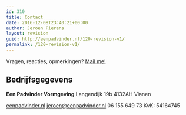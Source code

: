 ```yaml
---
id: 310
title: Contact
date: 2016-12-08T23:40:21+00:00
author: Jeroen Fierens
layout: revision
guid: http://eenpadvinder.nl/120-revision-v1/
permalink: /120-revision-v1/
---
```

Vragen, reacties, opmerkingen? [Mail me!](mailto:jeroen@eenpadvinder.nl)

## Bedrijfsgegevens

**Een Padvinder Vormgeving**
Langendijk 19b
4132AH Vianen

[eenpadvinder.nl](http://eenpadvinder.nl/)
[jeroen@eenpadvinder.nl](mailto:jeroen@eenpadvinder.nl)
06 155 649 73
KvK: 54164745